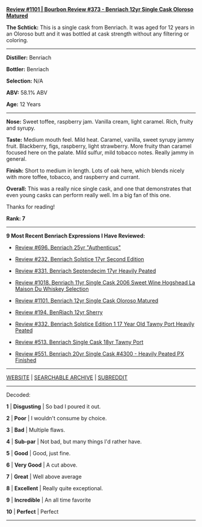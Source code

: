
[**Review #1101 | Bourbon Review #373 - Benriach 12yr Single Cask Oloroso Matured**]( https://t8ke.review/review-1101-benriach-12yr-single-cask-oloroso-matured-cask-3105/)

**The Schtick:** This is a single cask from Benriach. It was aged for 12 years in an Oloroso butt and it was bottled at cask strength without any filtering or coloring. 

-----

**Distiller:** Benriach

**Bottler:** Benriach

**Selection:** N/A

**ABV:** 58.1% ABV

**Age:** 12 Years 

-----

**Nose:**  Sweet toffee, raspberry jam. Vanilla cream, light caramel. Rich, fruity and syrupy. 

**Taste:** Medium mouth feel. Mild heat. Caramel, vanilla, sweet syrupy jammy fruit. Blackberry, figs, raspberry, light strawberry. More fruity than caramel focused here on the palate. Mild sulfur, mild tobacco notes. Really jammy in general. 

**Finish:** Short to medium in length. Lots of oak here, which blends nicely with more toffee, tobacco, and raspberry and currant. 

**Overall:** This was a really nice single cask, and one that demonstrates that even young casks can perform really well. Im a big fan of this one. 

Thanks for reading!

**Rank: 7**

----- 

**9 Most Recent Benriach Expressions I Have Reviewed:** 

- [Review #696. Benriach 25yr "Authenticus"]( https://t8ke.review/review-696-benriach-25yr-authenticus/) 

- [Review #232. Benriach Solstice 17yr Second Edition]( https://t8ke.review/review-232-benriach-solstice-17yr/) 

- [Review #331. Benriach Septendecim 17yr Heavily Peated]( https://t8ke.review/review-331-benriach-septendecim-17yr/) 

- [Review #1018. Benriach 11yr Single Cask 2006 Sweet Wine Hogshead La Maison Du Whiskey Selection]( https://t8ke.review/review-1018-benriach-11yr-single-cask-2006-sweet-white-wine-hogshead-la-maison-du-whiskey-selection/) 

- [Review #1101. Benriach 12yr Single Cask Oloroso Matured]( https://t8ke.review/review-1101-benriach-12yr-single-cask-oloroso-matured-cask-3105/) 

- [Review #194. BenRiach 12yr Sherry]( https://t8ke.review/review-194-benriach-12yr-sherry/) 

- [Review #332. Benriach Solstice Edition 1 17 Year Old Tawny Port Heavily Peated]( https://t8ke.review/review-332-benriach-solstice-17yr/) 

- [Review #513. Benriach Single Cask 18yr Tawny Port]( https://t8ke.review/review-513-benriach-18yr-tawny-port-single-cask-astor/) 

- [Review #551. Benriach 20yr Single Cask #4300 - Heavily Peated PX Finished]( https://t8ke.review/review-551-benriach-single-cask-4300-20yr-peated-sherried/) 

-----

[WEBSITE](https://t8ke.review) | [SEARCHABLE ARCHIVE](https://t8ke.review/review-archive/) | [SUBREDDIT](https://reddit.com/r/t8kereviews)

-----

Decoded:

**1** | **Disgusting** | So bad I poured it out.

**2** | **Poor** | I wouldn't consume by choice.

**3** | **Bad** | Multiple flaws.

**4** | **Sub-par** | Not bad, but many things I'd rather have.

**5** | **Good** | Good, just fine.

**6** | **Very Good** | A cut above.

**7** | **Great** | Well above average

**8** | **Excellent** | Really quite exceptional.

**9** | **Incredible** | An all time favorite

**10** | **Perfect** | Perfect

----

